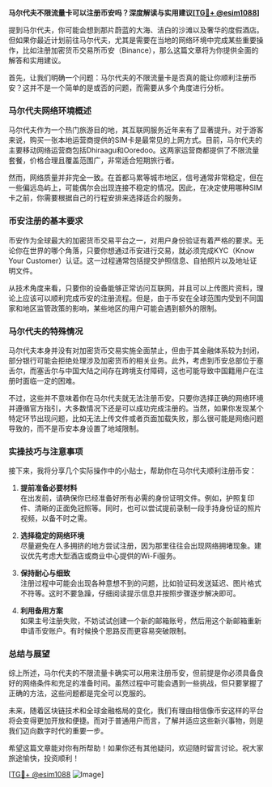 **马尔代夫不限流量卡可以注册币安吗？深度解读与实用建议[[TG💪+ @esim1088](https://t.me/s/esim1088)]**

提到马尔代夫，你可能会想到那片蔚蓝的大海、洁白的沙滩以及奢华的度假酒店。但如果你最近计划前往马尔代夫，尤其是需要在当地的网络环境中完成某些重要操作，比如注册加密货币交易所币安（Binance），那么这篇文章将为你提供全面的解答和实用建议。

首先，让我们明确一个问题：马尔代夫的不限流量卡是否真的能让你顺利注册币安？这并不是一个简单的是或否的问题，而需要从多个角度进行分析。

### 马尔代夫网络环境概述

马尔代夫作为一个热门旅游目的地，其互联网服务近年来有了显著提升。对于游客来说，购买一张本地运营商提供的SIM卡是最常见的上网方式。目前，马尔代夫的主要移动网络运营商包括Dhiraagu和Ooredoo。这两家运营商都提供了不限流量套餐，价格合理且覆盖范围广，非常适合短期旅行者。

然而，网络质量并非完全一致。在首都马累等城市地区，信号通常非常稳定，但在一些偏远岛屿上，可能偶尔会出现连接不稳定的情况。因此，在决定使用哪种SIM卡之前，你需要根据自己的行程安排来选择适合的服务。

### 币安注册的基本要求

币安作为全球最大的加密货币交易平台之一，对用户身份验证有着严格的要求。无论你在世界的哪个角落，只要你想通过币安进行交易，就必须完成KYC（Know Your Customer）认证。这一过程通常包括提交护照信息、自拍照片以及地址证明文件。

从技术角度来看，只要你的设备能够正常访问互联网，并且可以上传图片资料，理论上应该可以顺利完成币安的注册流程。但是，由于币安在全球范围内受到不同国家和地区监管政策的影响，某些地区的用户可能会遇到额外的限制。

### 马尔代夫的特殊情况

马尔代夫本身并没有对加密货币交易实施全面禁止，但由于其金融体系较为封闭，部分银行可能会拒绝处理涉及加密货币的相关业务。此外，考虑到币安总部位于塞舌尔，而塞舌尔与中国大陆之间存在跨境支付障碍，这也可能导致中国籍用户在注册时面临一定的困难。

不过，这些并不意味着你在马尔代夫就无法注册币安。只要你选择正确的网络环境并遵循官方指引，大多数情况下还是可以成功完成注册的。当然，如果你发现某个特定环节出现问题，比如无法上传文件或者页面加载失败，那么很可能是网络问题导致的，而不是币安本身设置了地域限制。

### 实操技巧与注意事项

接下来，我将分享几个实际操作中的小贴士，帮助你在马尔代夫顺利注册币安：

1. **提前准备必要材料**  
   在出发前，请确保你已经准备好所有必需的身份证明文件。例如，护照复印件、清晰的正面免冠照等。同时，也可以尝试提前录制一段手持身份证的照片视频，以备不时之需。

2. **选择稳定的网络环境**  
   尽量避免在人多拥挤的地方尝试注册，因为那里往往会出现网络拥堵现象。建议优先考虑大型酒店或商业中心提供的Wi-Fi服务。

3. **保持耐心与细致**  
   注册过程中可能会出现各种意想不到的问题，比如验证码发送延迟、图片格式不符等。这时不要急躁，仔细阅读提示信息并按照步骤逐步解决即可。

4. **利用备用方案**  
   如果主号注册失败，不妨试试创建一个新的邮箱账号，然后用这个新邮箱重新申请币安账户。有时候换个思路反而更容易突破限制。

### 总结与展望

综上所述，马尔代夫的不限流量卡确实可以用来注册币安，但前提是你必须具备良好的网络条件和充足的准备时间。虽然过程中可能会遇到一些挑战，但只要掌握了正确的方法，这些问题都是完全可以克服的。

未来，随着区块链技术和全球金融格局的变化，我们有理由相信像币安这样的平台将会变得更加开放和便捷。而对于普通用户而言，了解并适应这些新兴事物，则是我们迈向数字时代的重要一步。

希望这篇文章能对你有所帮助！如果你还有其他疑问，欢迎随时留言讨论。祝大家旅途愉快，投资顺利！

[[TG💪+ @esim1088](https://t.me/s/esim1088) ![Image](https://i.postimg.cc/4NQfJmqS/Snipaste-2025-05-13-00-14-12.png)]